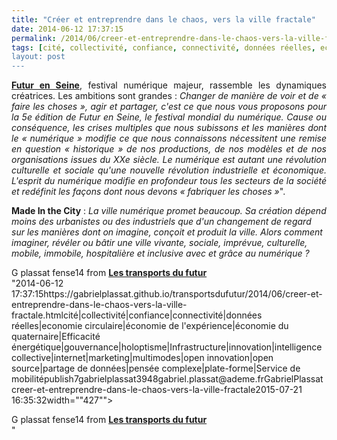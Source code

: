 ```yaml
---
title: "Créer et entreprendre dans le chaos, vers la ville fractale"
date: 2014-06-12 17:37:15
permalink: /2014/06/creer-et-entreprendre-dans-le-chaos-vers-la-ville-fractale.html
tags: [cité, collectivité, confiance, connectivité, données réelles, economie circulaire, économie de l'expérience, économie du quaternaire, Efficacité énergétique, gouvernance, holoptisme, Infrastructure, innovation, intelligence collective, internet, marketing, multimodes, open innovation, open source, partage de données, pensée complexe, plate-forme, Service de mobilité]
layout: post
---
```


<p style="text-align: justify;"><a href="http://www.futur-en-seine.fr/fens2014/" target="_blank"><strong>Futur en Seine</strong></a>, festival numérique majeur, rassemble les dynamiques créatrices. Les ambitions sont grandes : <em>Changer de manière de voir et de « faire les choses », agir et partager, c'est ce que nous vous proposons pour la 5e édition de Futur en Seine, le festival mondial du numérique. Cause ou conséquence, les crises multiples que nous subissons et les manières dont le « numérique » modifie ce que nous connaissons nécessitent une remise en question « historique » de nos productions, de nos modèles et de nos organisations issues du XXe siècle. Le numérique est autant une révolution culturelle et sociale qu'une nouvelle révolution industrielle et économique. L'esprit du numérique modifie en profondeur tous les secteurs de la société et redéfinit les façons dont nous devons « fabriquer les choses »</em>".<a href="http://www.futur-en-seine.fr/fens2014/edito-du-commissaire-dexpo/"><br /></a></p> <p style="text-align: justify>Dans ce cadre, mon intervention à la conférence <a href="http://www.futur-en-seine.fr/fens2014/projet/made-in-the-city/"" target="_blank"><strong>Made In the City</strong></a> : <em>La ville numérique promet beaucoup. Sa création dépend moins des urbanistes ou des industriels que d'un changement de regard sur les manières dont on imagine, conçoit et produit la ville. Alors comment imaginer, révéler ou bâtir une ville vivante, sociale, imprévue, culturelle, mobile, immobile, hospitalière et inclusive avec et grâce au numérique ?</em></p> <p style="text-align: justify><em></em></p>  <!--more-->  <p><iframe allowfullscreen=" frameborder="0" height="356" marginheight="0" marginwidth="0" scrolling="no" src="http://www.slideshare.net/slideshow/embed_code/35798259" style="border: 1px solid #CCC border-width: 1px 1px 0 margin-bottom: 5px max-width: 100% width="427""> </iframe></p> <div style="margin-bottom: 5px><strong> <a href="https://fr.slideshare.net/transportsdufutur/g-plassat-fense14"" target="_blank" title="G plassat fense14">G plassat fense14</a> </strong> from <strong><a href="http://www.slideshare.net/transportsdufutur" target="_blank">Les transports du futur</a></strong></div>"2014-06-12 17:37:15https://gabrielplassat.github.io/transportsdufutur/2014/06/creer-et-entreprendre-dans-le-chaos-vers-la-ville-fractale.htmlcité|collectivité|confiance|connectivité|données réelles|economie circulaire|économie de l'expérience|économie du quaternaire|Efficacité énergétique|gouvernance|holoptisme|Infrastructure|innovation|intelligence collective|internet|marketing|multimodes|open innovation|open source|partage de données|pensée complexe|plate-forme|Service de mobilitépublish7gabrielplassat3948gabriel.plassat@ademe.frGabrielPlassatcreer-et-entreprendre-dans-le-chaos-vers-la-ville-fractale2015-07-21 16:35:32width=""427""> </iframe></p> <div style="margin-bottom: 5px><strong> <a href="https://fr.slideshare.net/transportsdufutur/g-plassat-fense14"" target="_blank" title="G plassat fense14">G plassat fense14</a> </strong> from <strong><a href="http://www.slideshare.net/transportsdufutur" target="_blank">Les transports du futur</a></strong></div>"
